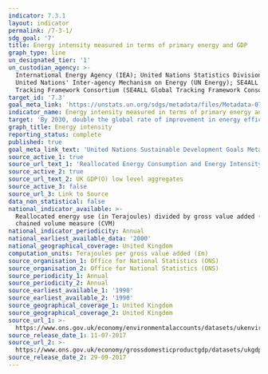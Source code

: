 ```yaml
---
indicator: 7.3.1
layout: indicator
permalink: /7-3-1/
sdg_goal: '7'
title: Energy intensity measured in terms of primary energy and GDP
graph_type: line
un_designated_tier: '1'
un_custodian_agency: >-
  International Energy Agency (IEA); United Nations Statistics Division (UNSD);
  United Nations' Inter-agency Mechanism on Energy (UN Energy); SE4ALL Global
  Tracking Framework Consortium (SE4ALL Global Tracking Framework Consortium)
target_id: '7.3'
goal_meta_link: 'https://unstats.un.org/sdgs/metadata/files/Metadata-07-03-01.pdf'
indicator_name: Energy intensity measured in terms of primary energy and GDP
target: 'By 2030, double the global rate of improvement in energy efficiency'
graph_title: Energy intensity
reporting_status: complete
published: true
goal_meta_link_text: 'United Nations Sustainable Development Goals Metadata: 7.3.1'
source_active_1: true
source_url_text_1: 'Reallocated Energy Consumption and Energy Intensity, United Kingdom'
source_active_2: true
source_url_text_2: UK GDP(O) low level aggregates
source_active_3: false
source_url_3: Link to Source
data_non_statistical: false
national_indicator_available: >-
  Reallocated energy use (in Terajoules) divided by gross value added (GVA)
  chained volume measure (CVM)
national_indicator_periodicity: Annual
national_earliest_available_data: '2000'
national_geographical_coverage: United Kingdom
computation_units: Terajoules per gross value added (£m)
source_organisation_1: Office for National Statistics (ONS)
source_organisation_2: Office for National Statistics (ONS)
source_periodicity_1: Annual
source_periodicity_2: Annual
source_earliest_available_1: '1990'
source_earliest_available_2: '1990'
source_geographical_coverage_1: United Kingdom
source_geographical_coverage_2: United Kingdom
source_url_1: >-
  https://www.ons.gov.uk/economy/environmentalaccounts/datasets/ukenvironmentalaccountsenergyreallocatedenergyconsumptionandenergyintensityunitedkingdom 
source_release_date_1: 11-07-2017
source_url_2: >-
  https://www.ons.gov.uk/economy/grossdomesticproductgdp/datasets/ukgdpolowlevelaggregates 
source_release_date_2: 29-09-2017
---
```

